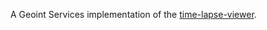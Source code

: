 A Geoint Services implementation of the [time-lapse-viewer](https://github.com/time-lapse-viewer/tlv).
